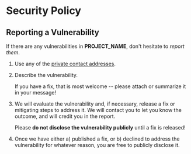 # Security Policy

## Reporting a Vulnerability

If there are any vulnerabilities in **PROJECT_NAME**, don't hesitate to _report them_.

1. Use any of the [private contact addresses](https://github.com/jogara2001/expense_db#support).
2. Describe the vulnerability.

   If you have a fix, that is most welcome -- please attach or summarize it in your message!

3. We will evaluate the vulnerability and, if necessary, release a fix or mitigating steps to address it. We will contact you to let you know the outcome, and will credit you in the report.

   Please **do not disclose the vulnerability publicly** until a fix is released!

4. Once we have either a) published a fix, or b) declined to address the vulnerability for whatever reason, you are free to publicly disclose it.
